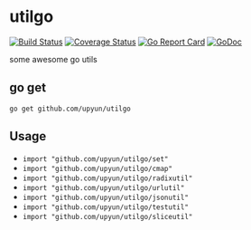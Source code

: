 # utilgo

[![Build Status](https://travis-ci.org/upyun/utilgo.svg)](https://travis-ci.org/upyun/utilgo) [![Coverage Status](https://coveralls.io/repos/github/upyun/utilgo/badge.svg?branch=master)](https://coveralls.io/github/upyun/utilgo?branch=master) [![Go Report Card](https://goreportcard.com/badge/github.com/upyun/utilgo)](https://goreportcard.com/report/github.com/upyun/utilgo) [![GoDoc](https://godoc.org/github.com/upyun/utilgo?status.svg)](https://godoc.org/github.com/upyun/utilgo)

some awesome go utils

## go get

`go get github.com/upyun/utilgo`

## Usage

* `import "github.com/upyun/utilgo/set"`
* `import "github.com/upyun/utilgo/cmap"`
* `import "github.com/upyun/utilgo/radixutil"`
* `import "github.com/upyun/utilgo/urlutil"`
* `import "github.com/upyun/utilgo/jsonutil"`
* `import "github.com/upyun/utilgo/testutil"`
* `import "github.com/upyun/utilgo/sliceutil"`
